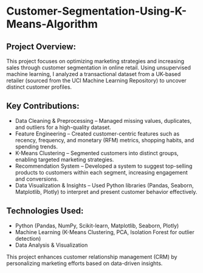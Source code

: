 # Customer-Segmentation-Using-K-Means-Algorithm

## Project Overview:
This project focuses on optimizing marketing strategies and increasing sales through customer segmentation in online retail. Using unsupervised machine learning, I analyzed a transactional dataset from a UK-based retailer (sourced from the UCI Machine Learning Repository) to uncover distinct customer profiles.

## Key Contributions:
- Data Cleaning & Preprocessing – Managed missing values, duplicates, and outliers for a high-quality dataset.
- Feature Engineering – Created customer-centric features such as recency, frequency, and monetary (RFM) metrics, shopping habits, and spending trends.
- K-Means Clustering – Segmented customers into distinct groups, enabling targeted marketing strategies.
- Recommendation System – Developed a system to suggest top-selling products to customers within each segment, increasing engagement and conversions.
- Data Visualization & Insights – Used Python libraries (Pandas, Seaborn, Matplotlib, Plotly) to interpret and present customer behavior effectively.

## Technologies Used:
- Python (Pandas, NumPy, Scikit-learn, Matplotlib, Seaborn, Plotly)
- Machine Learning (K-Means Clustering, PCA, Isolation Forest for outlier detection)
- Data Analysis & Visualization

This project enhances customer relationship management (CRM) by personalizing marketing efforts based on data-driven insights.
